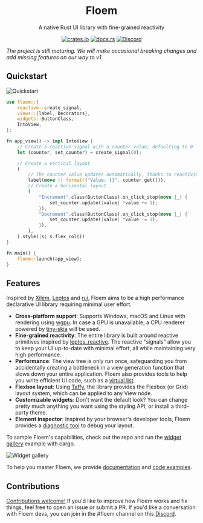<div align="center">

# Floem

A native Rust UI library with fine-grained reactivity

[![crates.io](https://img.shields.io/crates/v/floem.svg)](https://crates.io/crates/floem)
[![docs.rs](https://docs.rs/floem/badge.svg)](https://docs.rs/floem)
[![Discord](https://img.shields.io/discord/946858761413328946?color=%237289DA&label=discord)](https://discord.gg/RB6cRYerXX)

</div>

_The project is still maturing. We will make occasional breaking changes and add missing features on our way to v1._

## Quickstart

![Quickstart](docs/img/quickstart.png)

```rust
use floem::{
    reactive::create_signal,
    views::{label, Decorators},
    widgets::ButtonClass,
    IntoView,
};

fn app_view() -> impl IntoView {
    // Create a reactive signal with a counter value, defaulting to 0
    let (counter, set_counter) = create_signal(0);

    // Create a vertical layout
    (
        // The counter value updates automatically, thanks to reactivity
        label(move || format!("Value: {}", counter.get())),
        // Create a horizontal layout
        (
            "Increment".class(ButtonClass).on_click_stop(move |_| {
                set_counter.update(|value| *value += 1);
            }),
            "Decrement".class(ButtonClass).on_click_stop(move |_| {
                set_counter.update(|value| *value -= 1);
            }),
        ),
    ).style(|s| s.flex_col())
}

fn main() {
    floem::launch(app_view);
}
```

## Features

Inspired by [Xilem](https://github.com/linebender/xilem), [Leptos](https://github.com/leptos-rs/leptos) and [rui](https://github.com/audulus/rui), Floem aims to be a high performance declarative UI library requiring minimal user effort.

- **Cross-platform support**: Supports Windows, macOS and Linux with rendering using [wgpu](https://github.com/gfx-rs/wgpu). In case a GPU is unavailable, a CPU renderer powered by [tiny-skia](https://github.com/RazrFalcon/tiny-skia) will be used.
- **Fine-grained reactivity**: The entire library is built around reactive primitives inspired by [leptos_reactive](https://crates.io/crates/leptos_reactive). The reactive "signals" allow you to keep your UI up-to-date with minimal effort, all while maintaining very high performance.
- **Performance**: The view tree is only run once, safeguarding you from accidentally creating a bottleneck in a view generation function that slows down your entire application. Floem also provides tools to help you write efficient UI code, such as a [virtual list](https://github.com/lapce/floem/tree/main/examples/virtual_list).
- **Flexbox layout**: Using [Taffy](https://crates.io/crates/taffy), the library provides the Flexbox (or Grid) layout system, which can be applied to any View node.
- **Customizable widgets**: Don't want the default look? You can change pretty much anything you want using the styling API, or install a third-party theme.
- **Element inspector**: Inspired by your browser's developer tools, Floem provides a [diagnostic tool](https://lapce.dev/floem/floem/id/struct.Id.html#method.inspect) to debug your layout.

To sample Floem's capabilities, check out the repo and run the [widget gallery](examples/widget-gallery/src/main.rs) example with cargo.

![Widget gallery](docs/img/widget-gallery.png)

To help you master Floem, we provide [documentation](https://docs.rs/floem) and [code examples](examples/).

## Contributions

[Contributions welcome!](CONTRIBUTING.md) If you'd like to improve how Floem works and fix things, feel free to open an issue or submit a PR. If you'd like a conversation with Floem devs, you can join in the #floem channel on this [Discord](https://discord.gg/RB6cRYerXX).
